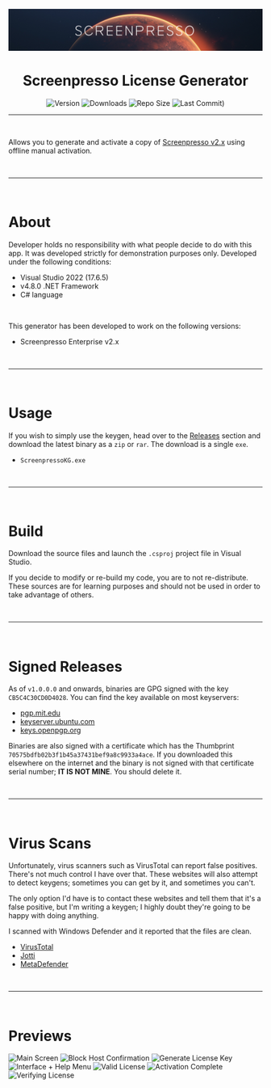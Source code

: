 <p align="center"><img src="Docs/images/banner.png" width="860"></p>
<h1 align="center"><b>Screenpresso License Generator</b></h1>

<div align="center">

![Version](https://img.shields.io/github/v/tag/Aetherinox/ScreenpressoKeygen?logo=GitHub&label=version&color=ba5225) ![Downloads](https://img.shields.io/github/downloads/Aetherinox/ScreenpressoKeygen/total) ![Repo Size](https://img.shields.io/github/repo-size/Aetherinox/ScreenpressoKeygen?label=size&color=59702a) ![Last Commit)](https://img.shields.io/github/last-commit/Aetherinox/ScreenpressoKeygen?color=b43bcc)

</div>

---

<br />

Allows you to generate and activate a copy of [Screenpresso v2.x](https://screenpresso.com/) using offline manual activation.

<br />

---

<br />

# About

Developer holds no responsibility with what people decide to do with this app. It was developed strictly for demonstration purposes only.
Developed under the following conditions:

- Visual Studio 2022 (17.6.5)
- v4.8.0 .NET Framework
- C# language

<br />

This generator has been developed to work on the following versions:
- Screenpresso Enterprise v2.x

<br />

---

<br />

# Usage

If you wish to simply use the keygen, head over to the [Releases](https://github.com/Aetherinox/ScreenpressoKeygen/releases) section and download the latest binary as a `zip` or `rar`. The download is a single `exe`.

- `ScreenpressoKG.exe`

<br />

---

<br />

# Build

Download the source files and launch the `.csproj` project file in Visual Studio.

If you decide to modify or re-build my code, you are to not re-distribute. These sources are for learning purposes and should not be used in order to take advantage of others.

<br />

---

<br />

# Signed Releases

As of `v1.0.0.0` and onwards, binaries are GPG signed with the key `CB5C4C30CD0D4028`. You can find the key available on most keyservers:

- [pgp.mit.edu](https://pgp.mit.edu/)
- [keyserver.ubuntu.com](keyserver.ubuntu.com)
- [keys.openpgp.org](https://keys.openpgp.org)

Binaries are also signed with a certificate which has the Thumbprint `70575bdfb02b3f1b45a37431bef9a8c9933a4ace`. If you downloaded this elsewhere on the internet and the binary is not signed with that certificate serial number; **IT IS NOT MINE**. You should delete it.

<br />

---

<br />

# Virus Scans

Unfortunately, virus scanners such as VirusTotal can report false positives. There's not much control I have over that. These websites will also attempt to detect keygens; sometimes you can get by it, and sometimes you can't.

The only option I'd have is to contact these websites and tell them that it's a false positive, but I'm writing a keygen; I highly doubt they're going to be happy with doing anything.

I scanned with Windows Defender and it reported that the files are clean.

- [VirusTotal](https://www.virustotal.com/gui/file/43f9735732220e6b8d83b7fbd41e75e0bbbcc7a070f8fa5b3fc2c3ce92638ea1?nocache=1)
- [Jotti](https://virusscan.jotti.org/en-US/filescanjob/0tie5mi89m,wukz0p73no)
- [MetaDefender](https://metadefender.opswat.com/results/file/bzIzMTEwN0JUNWluVGVuNGRCUVcxYlUwZ1o/regular/overview)

<br />

---

<br />

# Previews

![Main Screen](https://i.imgur.com/sNCXVle.png)
![Block Host Confirmation](https://i.imgur.com/ucWP4Hk.png)
![Generate License Key](https://i.imgur.com/gukUKPU.png)
![Interface + Help Menu](https://i.imgur.com/j2erqaA.png)
![Valid License](https://i.imgur.com/uVSX2CA.png)
![Activation Complete](https://i.imgur.com/vHIuhf8.png)
![Verifying License](https://i.imgur.com/QWIMaNd.png)